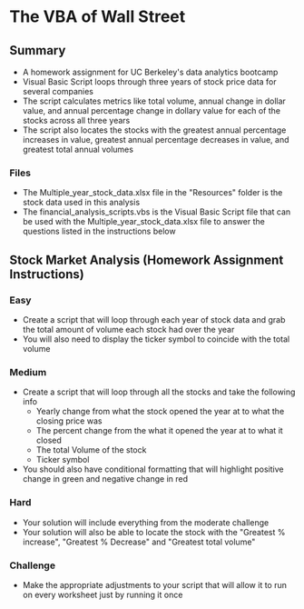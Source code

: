 # The VBA of Wall Street
## Summary
* A homework assignment for UC Berkeley's data analytics bootcamp
* Visual Basic Script loops through three years of stock price data for several companies
* The script calculates metrics like total volume, annual change in dollar value, and annual percentage change in dollary value for each of the stocks across all three years
* The script also locates the stocks with the greatest annual percentage increases in value, greatest annual percentage decreases in value, and greatest total annual volumes
### Files
* The Multiple_year_stock_data.xlsx file in the "Resources" folder is the stock data used in this analysis
* The financial_analysis_scripts.vbs is the Visual Basic Script file that can be used with the Multiple_year_stock_data.xlsx file to answer the questions listed in the instructions below
## Stock Market Analysis (Homework Assignment Instructions)
### Easy
* Create a script that will loop through each year of stock data and grab the total amount of volume each stock had over the year
* You will also need to display the ticker symbol to coincide with the total volume
### Medium
* Create a script that will loop through all the stocks and take the following info
   * Yearly change from what the stock opened the year at to what the closing price was
   * The percent change from the what it opened the year at to what it closed
   * The total Volume of the stock
   * Ticker symbol
* You should also have conditional formatting that will highlight positive change in green and negative change in red
### Hard
* Your solution will include everything from the moderate challenge
* Your solution will also be able to locate the stock with the "Greatest % increase", "Greatest % Decrease" and "Greatest total volume"
### Challenge
* Make the appropriate adjustments to your script that will allow it to run on every worksheet just by running it once
